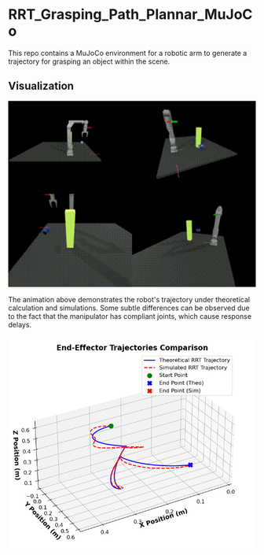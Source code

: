# RRT_Grasping_Path_Plannar_MuJoCo

This repo contains a MuJoCo environment for a robotic arm to generate a trajectory for grasping an object within the scene.

## Visualization

<img src="Img/rrt_robot_motion_with_transfer.gif" alt="RRT Robot Motion" width="600" />

The animation above demonstrates the robot's trajectory under theoretical calculation and simulations. Some subtle differences can be observed due to the fact that the manipulator has compliant joints, which cause response delays.

<img src="Img/Trajectory.png" alt="Trajectory" width="600" />
